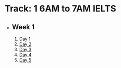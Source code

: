 # Track: 1 6AM to 7AM IELTS

- ## Week 1

   1. [Day 1](https://www.facebook.com/iCodeguru/videos/1552180998977828)
   2. [Day 2](https://www.facebook.com/iCodeguru/videos/1498265397440046)
   3. [Day 3](https://www.facebook.com/iCodeguru/videos/1129745338323772)
   4. [Day 4](https://www.facebook.com/iCodeguru/videos/1164553544873334)
   5. [Day 5](https://www.facebook.com/iCodeguru/videos/810749914363881)

<!-- - ## Week 2

   1. [Day 1]()
   2. [Day 2]()
   3. [Day 3]()
   4. [Day 4]()
   5. [Day 5]() -->

<!-- - ## Week 

   1. [Day 1]()
   2. [Day 2]()
   3. [Day 3]()
   4. [Day 4]()
   5. [Day 5]() -->